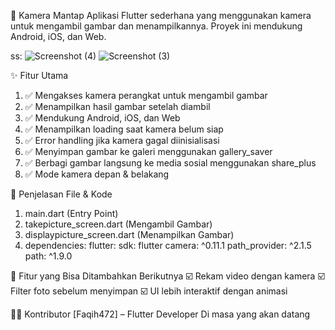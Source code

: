 📸 Kamera Mantap
Aplikasi Flutter sederhana yang menggunakan kamera untuk mengambil gambar dan menampilkannya. Proyek ini mendukung Android, iOS, dan Web.


ss:
![Screenshot (4)](https://github.com/user-attachments/assets/5f6669cf-151e-4d14-a0ed-76acdd4e7c37)
![Screenshot (3)](https://github.com/user-attachments/assets/f79764b3-0931-4e7c-9852-8edbf93e48ad)


✨ Fitur Utama
1.  ✅ Mengakses kamera perangkat untuk mengambil gambar
2.  ✅ Menampilkan hasil gambar setelah diambil
3.  ✅ Mendukung Android, iOS, dan Web
4.  ✅ Menampilkan loading saat kamera belum siap
5.  ✅ Error handling jika kamera gagal diinisialisasi
6.  ✅ Menyimpan gambar ke galeri menggunakan gallery_saver
7.  ✅ Berbagi gambar langsung ke media sosial menggunakan share_plus
8.  ✅ Mode kamera depan & belakang


📜 Penjelasan File & Kode
1. main.dart (Entry Point)
2.  takepicture_screen.dart (Mengambil Gambar)
3. displaypicture_screen.dart (Menampilkan Gambar)
4. dependencies:
  flutter:
    sdk: flutter
  camera: ^0.11.1
  path_provider: ^2.1.5
  path: ^1.9.0

🎯 Fitur yang Bisa Ditambahkan Berikutnya
☑️ Rekam video dengan kamera
☑️ Filter foto sebelum menyimpan
☑️ UI lebih interaktif dengan animasi




👨‍💻 Kontributor
[Faqih472] – Flutter Developer Di masa yang akan datang 
